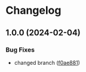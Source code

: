 # Changelog

## 1.0.0 (2024-02-04)


### Bug Fixes

* changed branch ([f0ae881](https://github.com/oakyydev/oaky_validator/commit/f0ae881194c563743e832df15f07abb272d994ad))
